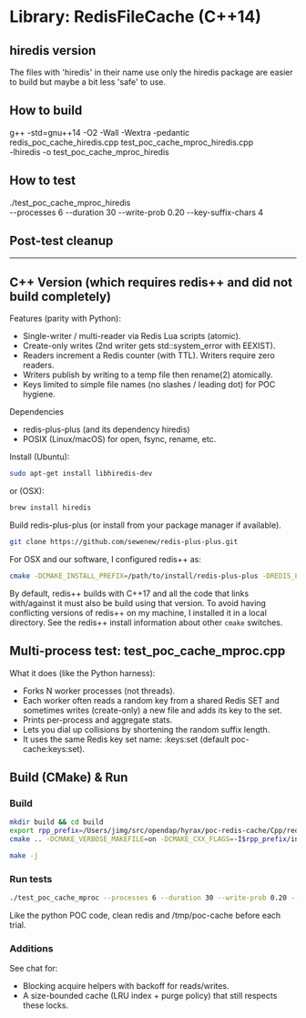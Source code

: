 
# Library: RedisFileCache (C++14)

## hiredis version

The files with 'hiredis' in their name use only the hiredis package are easier
to build but maybe a bit less 'safe' to use.

## How to build

g++ -std=gnu++14 -O2 -Wall -Wextra -pedantic \
redis_poc_cache_hiredis.cpp test_poc_cache_mproc_hiredis.cpp \
-lhiredis -o test_poc_cache_mproc_hiredis

## How to test

./test_poc_cache_mproc_hiredis \
--processes 6 --duration 30 --write-prob 0.20 --key-suffix-chars 4

## Post-test cleanup

----

## C++ Version (which requires redis++ and did not build completely)

Features (parity with Python):
* Single-writer / multi-reader via Redis Lua scripts (atomic).
* Create-only writes (2nd writer gets std::system_error with EEXIST).
* Readers increment a Redis counter (with TTL). Writers require zero readers.
* Writers publish by writing to a temp file then rename(2) atomically.
* Keys limited to simple file names (no slashes / leading dot) for POC hygiene.

Dependencies
* redis-plus-plus (and its dependency hiredis)
* POSIX (Linux/macOS) for open, fsync, rename, etc.

Install (Ubuntu):
```bash
sudo apt-get install libhiredis-dev
```
or (OSX):
```bash
brew install hiredis
```

Build redis-plus-plus (or install from your package manager if available).
```bash
git clone https://github.com/sewenew/redis-plus-plus.git
```
For OSX and our software, I configured redis++ as:
```bash
cmake -DCMAKE_INSTALL_PREFIX=/path/to/install/redis-plus-plus -DREDIS_PLUS_PLUS_CXX_STANDARD=14 ..
```
By default, redis++ builds with C++17 and all the code that links with/against it must also be build using that version.
To avoid having conflicting versions of redis++ on my machine, I installed it in a local directory.
See the redis++ install information about other ```cmake``` switches.


## Multi-process test: test_poc_cache_mproc.cpp

What it does (like the Python harness):
* Forks N worker processes (not threads).
* Each worker often reads a random key from a shared Redis SET and sometimes writes (create-only) a new file and adds its key to the set.
* Prints per-process and aggregate stats.
* Lets you dial up collisions by shortening the random suffix length.
* It uses the same Redis key set name: <namespace>:keys:set (default poc-cache:keys:set).

## Build (CMake) & Run

### Build
```bash
mkdir build && cd build
export rpp_prefix=/Users/jimg/src/opendap/hyrax/poc-redis-cache/Cpp/redis-plus-plus/install/
cmake .. -DCMAKE_VERBOSE_MAKEFILE=on -DCMAKE_CXX_FLAGS=-I$rpp_prefix/include               

make -j
```

### Run tests

```bash
./test_poc_cache_mproc --processes 6 --duration 30 --write-prob 0.20 --key-suffix-chars 4
```

Like the python POC code, clean redis and /tmp/poc-cache before each trial.

### Additions

See chat for:
* Blocking acquire helpers with backoff for reads/writes.
* A size-bounded cache (LRU index + purge policy) that still respects these locks.

